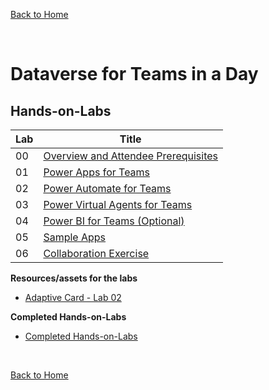 [Back to Home](../README.md)

<br>

# Dataverse for Teams in a Day

## Hands-on-Labs

| Lab | Title |
| --- | --- |
| 00 | [Overview and Attendee Prerequisites](./Lab%2000-%20Overview%20and%20Attendee%20Prerequisites.pdf) |
| 01 | [Power Apps for Teams](./Lab%2001%20-%20Power%20Apps%20for%20Teams.pdf)|
| 02 | [Power Automate for Teams](./Lab%2002%20-%20Power%20Automate%20for%20Teams.pdf)|
| 03 | [Power Virtual Agents for Teams](./Lab%2003%20-%20Power%20Virtual%20Agents%20for%20Teams.pdf)|
| 04 | [Power BI for Teams (Optional)](./Lab%2004%20-%20Power%20BI%20for%20Teams%20(Optional).pdf)|
| 05 | [Sample Apps](./Lab%2005%20-%20Sample%20Apps.pdf)|
| 06 | [Collaboration Exercise](./Lab%2006%20-%20Collaboration%20Exercise.pdf)|

**Resources/assets for the labs**
 - [Adaptive Card - Lab 02](./Adaptive%20Card-%20Lab%202.txt)

**Completed Hands-on-Labs**
 - [Completed Hands-on-Labs](./Completed%20Modules.zip)

 <br>

 [Back to Home](../README.md)